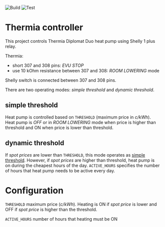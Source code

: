 ![Build](https://github.com/koovee/thermia/actions/workflows/build.yml/badge.svg)
![Test](https://github.com/koovee/thermia/actions/workflows/test.yml/badge.svg)

# Thermia controller

This project controls Thermia Diplomat Duo heat pump using Shelly 1 plus relay.

Thermia:

- short 307 and 308 pins: *EVU STOP*
- use 10 kOhm resistance between 307 and 308: *ROOM LOWERING* mode

Shelly switch is connected between 307 and 308 pins.

There are two operating modes: *simple threshold* and *dynamic threshold*.

## simple threshold

Heat pump is controlled based on `THRESHOLD` (maximum price in *c/kWh*). Heat pump is *OFF* or in *ROOM LOWERING* mode 
when price is higher than threshold and ON when price is lower than threshold.

## dynamic threshold

If *spot prices* are lower than `THRESHOLD`, this mode operates as [simple threshold](#simple_thershold). However, if 
*spot prices* are higher than threshold, heat pump is on during the cheapest hours of the day. `ACTIVE_HOURS` specifies
the number of hours that heat pump needs to be active every day. 

# Configuration

`THRESHOLD` maximum price (*c/kWh*). Heating is ON if *spot price* is lower and OFF if *spot price* is higher than the
threshold.

`ACTIVE_HOURS` number of hours that heating must be ON



